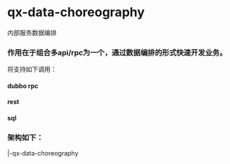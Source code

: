# qx-data-choreography

内部服务数据编排


### 作用在于组合多api/rpc为一个，通过数据编排的形式快速开发业务。

将支持如下调用：

#### dubbo rpc

#### rest

#### sql

### 架构如下：

|-qx-data-choreography 

&nbsp;
